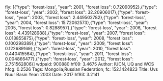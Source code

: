 fly: [{"type": 'forest-loss', "year": 2001, "forest loss": 0.72090952},{"type": 'forest-loss', "year": 2002, "forest loss": 32.20906017},{"type": 'forest-loss', "year": 2003, "forest loss": 2.449502782},{"type": 'forest-loss', "year": 2004, "forest loss": 15.72062573},{"type": 'forest-loss', "year": 2005, "forest loss": 0.8288957},{"type": 'forest-loss', "year": 2006, "forest loss": 4.439128988},{"type": 'forest-loss', "year": 2007, "forest loss": 0.013855875},{"type": 'forest-loss', "year": 2008, "forest loss": 0.100298389},{"type": 'forest-loss', "year": 2009, "forest loss": 0.122689169},{"type": 'forest-loss', "year": 2010, "forest loss": 0.440415564},{"type": 'forest-loss', "year": 2011, "forest loss": 0.004866477},{"type": 'forest-loss', "year": 2012, "forest loss": 2.751562806}]
wdpaid: 900880
hf09: 3.4675
Author: IUCN, UQ and WCS
hfcg: 0.2526
Tags: Mongolia;Russian Federation;
fc: 152.1424823
Title: Uvs Nuur Basin
Year: 2003
Date: 2017
hf93: 3.2141
